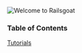 ![Welcome to Railsgoat](https://raw.githubusercontent.com/OWASP/railsgoat/master/app/assets/images/railsgoat.png)

### Table of Contents

[Tutorials](./tutorials)